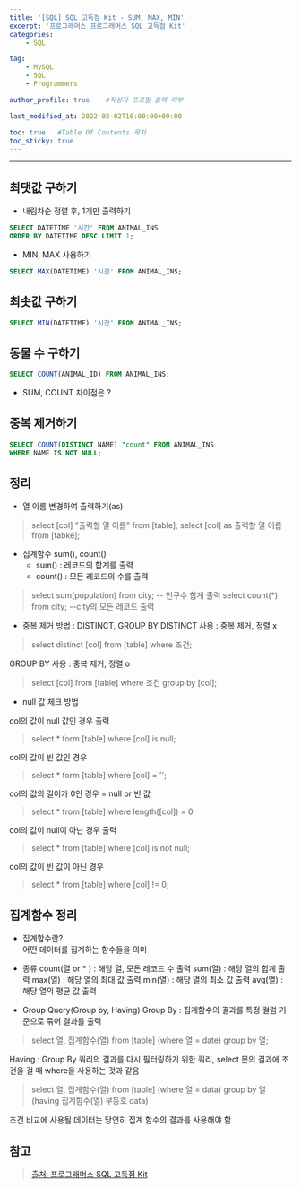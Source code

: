 ```yaml
---
title: '[SQL] SQL 고득점 Kit - SUM, MAX, MIN'
excerpt: '프로그래머스 프로그래머스 SQL 고득점 Kit'
categories:
    - SQL

tag:
    - MySQL
    - SQL
    - Programmers

author_profile: true    #작성자 프로필 출력 여부

last_modified_at: 2022-02-02T16:00:00+09:00

toc: true   #Table Of Contents 목차 
toc_sticky: true
---
```


---

## 최댓값 구하기

- 내림차순 정렬 후, 1개만 출력하기 
```SQL
SELECT DATETIME '시간' FROM ANIMAL_INS
ORDER BY DATETIME DESC LIMIT 1;
```

- MIN, MAX 사용하기

```SQL
SELECT MAX(DATETIME) '시간' FROM ANIMAL_INS;
```


## 최솟값 구하기

```SQL
SELECT MIN(DATETIME) '시간' FROM ANIMAL_INS;
```


## 동물 수 구하기

```SQL
SELECT COUNT(ANIMAL_ID) FROM ANIMAL_INS;
```

- SUM, COUNT 차이점은 ?


## 중복 제거하기 

```SQL
SELECT COUNT(DISTINCT NAME) "count" FROM ANIMAL_INS
WHERE NAME IS NOT NULL;
```

## 정리
- 열 이름 변경하여 출력하기(as)
> select [col] "출력할 열 이름" from [table];
> select [col] as 출력할 열 이름 from [tabke]; 

- 집계함수 sum(), count()
    -  sum() : 레코드의 합계를 출력
    -  count() : 모든 레코드의 수를 출력
  
> select sum(population) from city; -- 인구수 합계 출력
> select count(*) from city; --city의 모든 레코드 출력

- 중복 제거 방법 : DISTINCT, GROUP BY
DISTINCT 사용 : 중복 제거, 정렬 x
> select distinct [col] from [table] 
> where 조건;

GROUP BY 사용 : 중복 제거, 정렬 o 
> select [col] from [table]
> where 조건
> group by [col]; 

- null 값 체크 방법
  
col의 값이 null 값인 경우 출력
> select * form [table]
> where [col] is null;

col의 값이 빈 값인 경우
> select * form [table]
> where [col] = '';

col의 값의 길이가 0인 경우 = null or 빈 값
> select * from [table]
> where length([col]) = 0

col의 값이 null이 아닌 경우 출력
> select * from [table]
> where [col] is not null;

col의 값이 빈 값이 아닌 경우 
> select * from [table]
> where [col] != 0;


## 집계함수 정리 

- 집계함수란?  
어떤 데이터를 집계하는 함수들을 의미
  
- 종류
count(열 or * ) : 해당 열, 모든 레코드 수 출력
sum(열) : 해당 열의 합계 출력
max(열) : 해당 열의 최대 값 출력
min(열) : 해당 열의 최소 값 출력
avg(열) : 해당 열의 평균 값 출력

- Group Query(Group by, Having)
Group By : 집계함수의 결과를 특정 컬럼 기준으로 묶어 결과를 출력
> select 열, 집계함수(열) from [table]
> (where 열 = date)
> group by 열;

Having : Group By 쿼리의 결과를 다시 필터링하기 위한 쿼리, select 문의 결과에 조건을 걸 때 where을 사용하는 것과 같음
> select 열, 집계함수(열) from [table]
> (where 열 = data)
> group by 열
> (having 집계함수(열) 부등호 data) 

조건 비교에 사용될 데이터는 당연히 집계 함수의 결과를 사용해야 함

## 참고

> [출처: 프로그래머스 SQL 고득점 Kit](https://programmers.co.kr/learn/challenges?tab=sql_practice_kit)